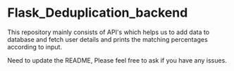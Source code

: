 # Flask_Deduplication_backend
This repository mainly consists of API's which helps us to add data to database and fetch user details and prints the matching percentages according to input.<br>

Need to update the README, Please feel free to ask if you have any issues.
